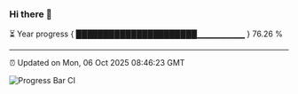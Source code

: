 ### Hi there 👋

⏳ Year progress { ██████████████████████▁▁▁▁▁▁▁▁ } 76.26 %

---

⏰ Updated on Mon, 06 Oct 2025 08:46:23 GMT

![Progress Bar CI](https://github.com/IshwaranRudhara/GIT-ACTION/workflows/Progress%20Bar%20CI/badge.svg)
